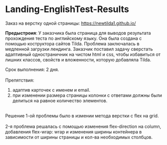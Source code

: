 # Landing-EnglishTest-Results
Заказ на верстку одной страницы:
https://newtilda1.github.io/

<strong>Предыстроия</strong>:
У заказчика была страница для выводов результата прохождения теста по английскому языку. Она была создана с помощью коструктора сайтов Tilda.
Проблема заключалась в медленной загрузки лендинга.
Заказчик поставил задачу сверстать адаптивный одностраничник на чистом html и css, чтобы избавиться от лишних классов, свойств и вложенности, которую добавляла Tilda.

Срок выполнения: 2 дня.<br><br>
Препятствия: <br>
1. адаптив карточек с именем и email. <br>
2. при изменении размера страницы колонки с ответами должны были делиться на равное количество элементов.<br><br>

Решение 1-ой проблемы было в измении метода верстки с flex на grid. <br><br>
2-я проблема решалась с помощью изменения flex-direction на column, добавления flex-wrap: wrap и изменения ширины контейнера в зависимости от ширины страницы и кол-ва необходимых столбцов.
